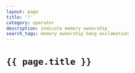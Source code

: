 ```yaml
---
layout: page
title: '!'
category: operator
description: indicate memory ownership
search_tags: memory ownership bang exclamation
---
```


# `{{ page.title }}`
